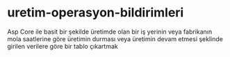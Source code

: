 # uretim-operasyon-bildirimleri

Asp Core ile basit bir şekilde üretimde olan bir iş yerinin veya fabrikanın mola saatlerine göre üretimin durması veya üretimin devam etmesi şeklinde girilen verilere göre bir tablo çıkartmak
